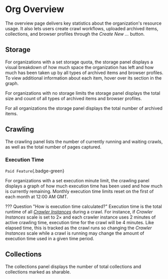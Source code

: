 # Org Overview

The overview page delivers key statistics about the organization's resource usage. It also lets users create crawl workflows, uploaded archived items, collections, and browser profiles through the _Create New ..._ button.

## Storage

For organizations with a set storage quota, the storage panel displays a visual breakdown of how much space the organization has left and how much has been taken up by all types of archived items and browser profiles. To view additional information about each item, hover over its section in the graph.

For organizations with no storage limits the storage panel displays the total size and count of all types of archived items and browser profiles.

For all organizations the storage panel displays the total number of archived items.

## Crawling

The crawling panel lists the number of currently running and waiting crawls, as well as the total number of pages captured.

### Execution Time

`Paid Feature`{.badge-green}

For organizations with a set execution minute limit, the crawling panel displays a graph of how much execution time has been used and how much is currently remaining. Monthly execution time limits reset on the first of each month at 12:00 AM GMT.

??? Question "How is execution time calculated?"
    Execution time is the total runtime of all [_Crawler Instances_](workflow-setup.md/#crawler-instances) during a crawl. For instance, if _Crawler Instances_ scale is set to 2× and each crawler instance uses 2 minutes of active crawling time, execution time for the crawl will be 4 minutes. Like elapsed time, this is tracked as the crawl runs so changing the _Crawler Instances_ scale while a crawl is running may change the amount of execution time used in a given time period.

## Collections

The collections panel displays the number of total collections and collections marked as sharable.

